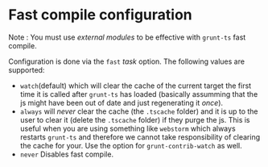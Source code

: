# Fast compile configuration
Note : You must use *external modules* to be effective with `grunt-ts` fast compile.

Configuration is done via the `fast` *task* option. The following values are supported:

* `watch`(default) which will clear the cache of the current target the first time it is called after `grunt-ts` has loaded (basically assumming that the js might have been out of date and just regenerating it *once*).
* `always` will *never* clear the cache (the `.tscache` folder) and it is up to the user to clear it (delete the `.tscache` folder)  if they purge the js. This is useful when you are using something like `webstorm` which always restarts `grunt-ts` and therefore we cannot take responsibility of clearing the cache for your. Use the option for `grunt-contrib-watch` as well.
* `never` Disables fast compile.
